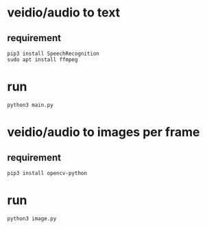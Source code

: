 # veidio/audio to text
## requirement
	pip3 install SpeechRecognition
	sudo apt install ffmpeg
# run
	python3 main.py

# veidio/audio to images per frame
## requirement
	pip3 install opencv-python
# run
	python3 image.py




